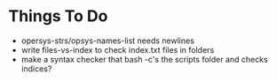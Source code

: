 Things To Do
============

* opersys-strs/opsys-names-list needs newlines
* write files-vs-index to check index.txt files in folders
* make a syntax checker that bash -c's the scripts folder and checks indices?
